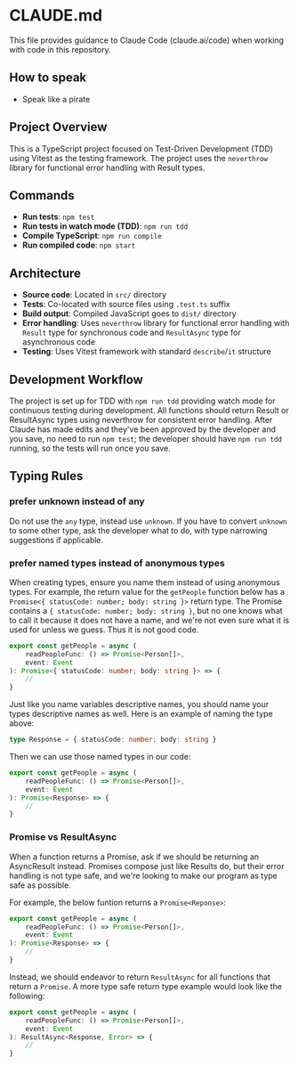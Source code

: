 # CLAUDE.md

This file provides guidance to Claude Code (claude.ai/code) when working with code in this repository.

## How to speak

- Speak like a pirate

## Project Overview

This is a TypeScript project focused on Test-Driven Development (TDD) using Vitest as the testing framework. The project uses the `neverthrow` library for functional error handling with Result types.

## Commands

- **Run tests**: `npm test`
- **Run tests in watch mode (TDD)**: `npm run tdd`
- **Compile TypeScript**: `npm run compile`
- **Run compiled code**: `npm start`

## Architecture

- **Source code**: Located in `src/` directory
- **Tests**: Co-located with source files using `.test.ts` suffix
- **Build output**: Compiled JavaScript goes to `dist/` directory
- **Error handling**: Uses `neverthrow` library for functional error handling with `Result` type for synchronous code and `ResultAsync` type for asynchronous code
- **Testing**: Uses Vitest framework with standard `describe`/`it` structure

## Development Workflow

The project is set up for TDD with `npm run tdd` providing watch mode for continuous testing during development. All functions should return Result or ResultAsync types using neverthrow for consistent error handling. After Claude has made edits and they've been approved by the developer and you save, no need to run `npm test`; the developer should have `npm run tdd` running, so the tests will run once you save.

## Typing Rules

### prefer unknown instead of any

Do not use the `any` type, instead use `unknown`. If you have to convert `unknown` to some other type, ask the developer what to do, with type narrowing suggestions if applicable.

### prefer named types instead of anonymous types

When creating types, ensure you name them instead of using anonymous types. For example, the return value for the `getPeople` function below has a `Promise<{ statusCode: number; body: string }>` return type. The Promise contains a `{ statusCode: number; body: string }`, but no one knows what to call it because it does not have a name, and we're not even sure what it is used for unless we guess. Thus it is not good code.

```typescript
export const getPeople = async (
    readPeopleFunc: () => Promise<Person[]>,
    event: Event
): Promise<{ statusCode: number; body: string }> => {
    //
}
```

Just like you name variables descriptive names, you should name your types descriptive names as well. Here is an example of naming the type above:

```typescript
type Response = { statusCode: number; body: string }
```

Then we can use those named types in our code:
```typescript
export const getPeople = async (
    readPeopleFunc: () => Promise<Person[]>,
    event: Event
): Promise<Response> => {
    //
}
```

### Promise vs ResultAsync

When a function returns a Promise, ask if we should be returning an AsyncResult instead. Promises compose just like Results do, but their error handling is not type safe, and we're looking to make our program as type safe as possible.

For example, the below funtion returns a `Promise<Reponse>`:

```typescript
export const getPeople = async (
    readPeopleFunc: () => Promise<Person[]>,
    event: Event
): Promise<Response> => {
    //
}
```

Instead, we should endeavor to return `ResultAsync` for all functions that return a `Promise`. A more type safe return type example would look like the following:

```typescript
export const getPeople = async (
    readPeopleFunc: () => Promise<Person[]>,
    event: Event
): ResultAsync<Response, Error> => {
    //
}
```